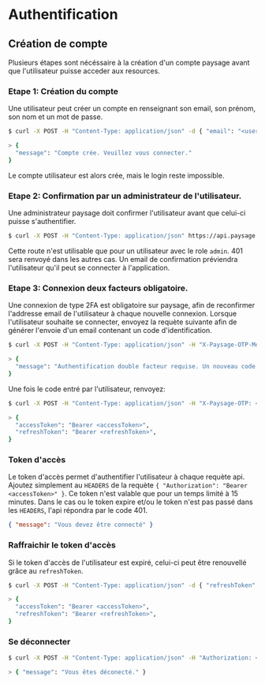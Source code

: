 # Authentification


## Création de compte

Plusieurs étapes sont nécéssaire à la création d'un compte paysage avant que l'utilisateur puisse acceder aux resources.

### Etape 1: Création du compte
Une utilisateur peut créer un compte en renseignant son email, son prénom, son nom et un mot de passe.
```sh
$ curl -X POST -H "Content-Type: application/json" -d { "email": "<user-email>", "firstName": "<user-firstname>", "lastName": "<user-lastname>", "password": "<user-password>"} https://api.paysage.dataesr.ovh/auth/signup

> {
  "message": "Compte crée. Veuillez vous connecter."
}
```
Le compte utilisateur est alors crée, mais le login reste impossible.

### Etape 2: Confirmation par un administrateur de l'utilisateur.

Une administrateur paysage doit confirmer l'utilisateur avant que celui-ci puisse s'authentifier.
```sh
$ curl -X POST -H "Content-Type: application/json" https://api.paysage.dataesr.ovh/admin/users/:id/confirm
```
Cette route n'est utilisable que pour un utilisateur avec le role `admin`. 401 sera renvoyé dans les autres cas.
Un email de confirmation préviendra l'utilisateur qu'il peut se connecter à l'application.

### Etape 3: Connexion deux facteurs obligatoire.

Une connexion de type 2FA est obligatoire sur paysage, afin de reconfirmer l'addresse email de l'utilisateur à chaque nouvelle connexion.
Lorsque l'utilisateur souhaite se connecter, envoyez la requète suivante afin de générer l'envoie d'un email contenant un code d'identification.

```sh
$ curl -X POST -H "Content-Type: application/json" -H "X-Paysage-OTP-Method: email" -d { "email": "<user-email>", "password": "<user-password>" } https://api.paysage.dataesr.ovh/auth/signin

> {
  "message": "Authentification double facteur requise. Un nouveau code à été envoyé à l'adresse <user-email>. Code utilisable jusqu'au <date>"
}
```
Une fois le code entré par l'utilisateur, renvoyez:
```sh
$ curl -X POST -H "Content-Type: application/json" -H "X-Paysage-OTP: <user-otp>" -d { "email": "<user-email>", "password": "<user-password>" } https://api.paysage.dataesr.ovh/auth/signin

> {
  "accessToken": "Bearer <accessToken>",
  "refreshToken": "Bearer <refreshToken>",
}
```

### Token d'accès

Le token d'accès permet d'authentifier l'utilisateur à chaque requète api.
Ajoutez simplement au `HEADERS` de la requète `{ "Authorization": "Bearer <accessToken>" }`. 
Ce token n'est valable que pour un temps limité à 15 minutes.
Dans le cas ou le token expire et/ou le token n'est pas passé dans les `HEADERS`, l'api répondra par le code 401.
```json
{ "message": "Vous devez être connecté" }
```
### Raffraichir le token d'accès

Si le token d'accès de l'utilisateur est expiré, celui-ci peut être renouvellé grâce au `refreshToken`.
```sh
$ curl -X POST -H "Content-Type: application/json" -d { "refreshToken": "<refreshToken>" } https://api.paysage.dataesr.ovh/auth/token

> {
  "accessToken": "Bearer <accessToken>",
  "refreshToken": "Bearer <refreshToken>",
}
```

### Se déconnecter
```sh
$ curl -X POST -H "Content-Type: application/json" -H "Authorization: <accessToken>" https://api.paysage.dataesr.ovh/signout

> { "message": "Vous êtes déconecté." }
```


